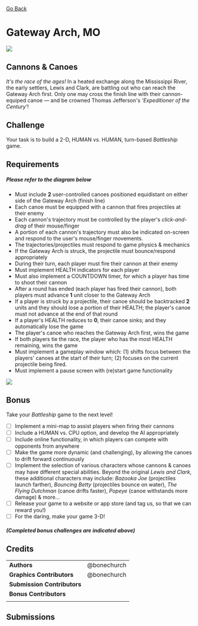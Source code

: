 [Go Back](https://github.com/bonechurch/Route-66#challenges)

# Gateway Arch, MO

![](https://github.com/bonechurch/Route-66/blob/master/images/gateway-arch-MO.png)

## Cannons & Canoes

*It's the race of the ages!* In a heated exchange along the Mississippi River, the early settlers, Lewis and Clark, are battling out who can reach the Gateway Arch first. Only one may cross the finish line with their cannon-equiped canoe — and be crowned Thomas Jefferson's *'Expeditioner of the Century'*! 

## Challenge

Your task is to build a 2-D, HUMAN vs. HUMAN, turn-based *Battleship* game.

## Requirements

##### ***Please refer to the diagram below***

* Must include **2** user-controlled canoes positioned equidistant on either side of the Gateway Arch (finish line)
* Each canoe must be equipped with a cannon that fires projectiles at their enemy
* Each cannon's trajectory must be controlled by the player's *click-and-drag* of their mouse/finger
* A portion of each cannon's trajectory must also be indicated on-screen and respond to the user's mouse/finger movements.
* The trajectories/projectiles must respond to game physics & mechanics
* If the Gateway Arch is struck, the projectile must bounce/respond appropriately
* During their turn, each player must fire their cannon at their enemy
* Must implement HEALTH indicators for each player
* Must also implement a COUNTDOWN timer, for which a player has time to shoot their cannon
* After a round has ended (each player has fired their cannon), both players must advance **1** unit closer to the Gateway Arch
* If a player is struck by a projectile, their canoe should be backtracked **2** units and they should lose a portion of their HEALTH; the player's canoe must not advance at the end of that round
* If a player's HEALTH reduces to **0**, their canoe sinks; and they automatically lose the game
* The player's canoe who reaches the Gateway Arch first, wins the game
* If both players tie the race, the player who has the most HEALTH remaining, wins the game 
* Must implement a gameplay window which: (1) shifts focus between the players' canoes at the start of their turn; (2) focuses on the current projectile being fired.
* Must implement a pause screen with (re)start game functionality

![](https://github.com/bonechurch/Route-66/blob/master/images/diagrams/gateway-arch-MO.png)

## Bonus

Take your *Battleship* game to the next level!

- [ ] Implement a mini-map to assist players when firing their cannons
- [ ] Include a HUMAN vs. CPU option, and develop the AI appropriately
- [ ] Include online functionality, in which players can compete with opponents from anywhere
- [ ] Make the game more dynamic (and challenging), by allowing the canoes to drift forward continuously
- [ ] Implement the selection of various characters whose cannons & canoes may have different special abilities. Beyond the original *Lewis and Clark*, these additional characters may include: *Bazooka Joe* (projectiles launch farther), *Bouncing Betty* (projectiles bounce on water), *The Flying Dutchman* (canoe drifts faster), *Popeye* (canoe withstands more damage) & more...
- [ ] Release your game to a website or app store (and tag us, so that we can reward you!)
- [ ] For the daring, make your game 3-D!

##### *(Completed bonus challenges are indicated above)*

## Credits

|                              |             |
| ---------------------------- | ----------- |
| **Authors**                  | @bonechurch |
| **Graphics Contributors**    | @bonechurch |
| **Submission Contributors**  |             |
| **Bonus Contributors**       |             |
|                              |             |

## Submissions

<!--- Uncomment(F): See the [submissions]() for this challenge. --->
